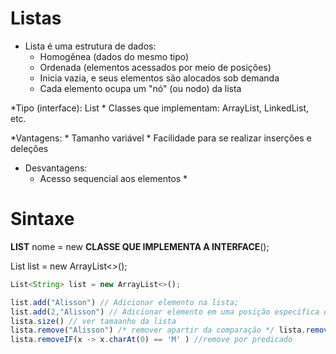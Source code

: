 # Listas
* Lista é uma estrutura de dados:
	* Homogênea (dados do mesmo tipo)
	* Ordenada (elementos acessados por meio de posições)
	* Inicia vazia, e seus elementos são alocados sob demanda
	* Cada elemento ocupa um "nó" (ou nodo) da lista


*Tipo (interface): List
	* Classes que implementam: ArrayList, LinkedList, etc.


*Vantagens:
	* Tamanho variável
	* Facilidade para se realizar inserções e deleções


* Desvantagens:
	* Acesso sequencial aos elementos *


# Sintaxe
**LIST**<tipo> nome = new **CLASSE QUE IMPLEMENTA A INTERFACE**();


List<String> list = new ArrayList<>();

~~~Javascript
List<String> list = new ArrayList<>();

list.add("Alisson") // Adicionar elemento na lista;
list.add(2,"Alisson") // Adicionar elemento em uma posição específica da lista;
lista.size() // ver tamaanho da lista
lista.remove("Alisson") /* remover apartir da comparação */ lista.remove(1) // remover elemento de uma opção
lista.removeIF(x -> x.charAt(0) == 'M' ) //remove por predicado
~~~